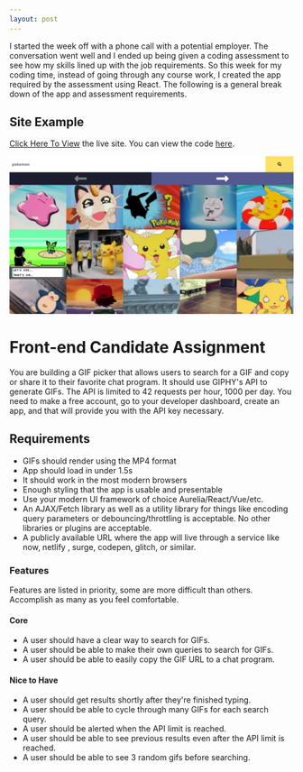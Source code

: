 ```yaml
---
layout: post
---
```

I started the week off with a phone call with a potential employer. The conversation went well and I ended up being given a coding assessment to see how my skills lined up with the job requirements. So this week for my coding time, instead of going through any course work, I created the app required by the assessment using React. The following is a general break down of the app and assessment requirements.

## Site Example
[Click Here To View](https://jbv-giphy.herokuapp.com) the live site. You can view the code [here](https://github.com/jordanvidrine/Giphy-App).

<img src="/assets/img/giphy-2.jpg" alt="giphy-site" width="600px">

<!--more-->

# Front-end Candidate Assignment
You are building a GIF picker that allows users to search for a GIF and copy or share it
to their favorite chat program. It should use GIPHY's API to generate GIFs. The API is limited to 42 requests per hour, 1000 per day. You need to make a free account, go to your developer dashboard, create an app, and that will provide you with the API key necessary.

## Requirements
- GIFs should render using the MP4 format
- App should load in under 1.5s
- It should work in the most modern browsers
- Enough styling that the app is usable and presentable
- Use your modern UI framework of choice Aurelia/React/Vue/etc.
- An AJAX/Fetch library as well as a utility library for things like encoding query parameters or debouncing/throttling is acceptable. No other libraries or plugins are acceptable.
- A publicly available URL where the app will live through a service like now,  netlify , surge, codepen, glitch, or similar.

### Features
Features are listed in priority, some are more difficult than others. Accomplish as many as you feel comfortable.

#### Core
- A user should have a clear way to search for GIFs.
- A user should be able to make their own queries to search for GIFs.
- A user should be able to easily copy the GIF URL to a chat program.

#### Nice to Have
- A user should get results shortly after they're finished typing.
- A user should be able to cycle through many GIFs for each search query.
- A user should be alerted when the API limit is reached.
- A user should be able to see previous results even after the API limit is reached.
- A user should be able to see 3 random gifs before searching.
